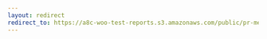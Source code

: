 ```yaml
---
layout: redirect
redirect_to: https://a8c-woo-test-reports.s3.amazonaws.com/public/pr-merge/44407/e2e/index.html
---
```

